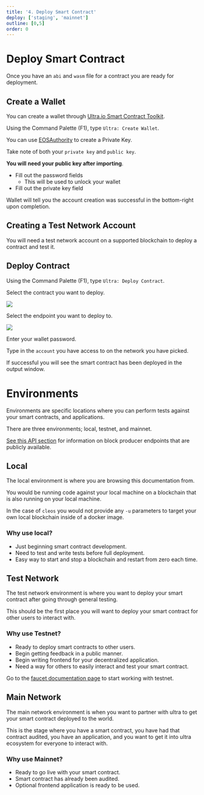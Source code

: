 ```yaml
---
title: '4. Deploy Smart Contract'
deploy: ['staging', 'mainnet']
outline: [0,5]
order: 0
---
```


# Deploy Smart Contract

Once you have an `abi` and `wasm` file for a contract you are ready for deployment.

## Create a Wallet

You can create a wallet through [Ultra.io Smart Contract Toolkit](https://marketplace.visualstudio.com/items?itemName=ultraio.ultra-cpp).

Using the Command Palette (F1), type `Ultra: Create Wallet`.

You can use [EOSAuthority](https://eosauthority.com/generate_eos_private_key) to create a Private Key.

Take note of both your `private key` and `public key`.

**You will need your public key after importing**.

- Fill out the password fields
  - This will be used to unlock your wallet
- Fill out the private key field

Wallet will tell you the account creation was successful in the bottom-right upon completion.


## Creating a Test Network Account

You will need a test network account on a supported blockchain to deploy a contract and test it.

<Tabs :titles="['Local-Environment', 'Ultra-Testnet', 'Ultra-Mainnet']">
    <!-- Do Not Space Out Elements, It Will Break -->
    <template #Local-Environment>
        <b>Local Environment</b>
        <span>1. Generate new key using Smart Contract toolkit or <a href="../../tools/protocol/cleos.html#create-a-key-pair">cleos</a></span>
        <span>2. Start ultratest in detached mode using <a href="../../guides/Docker/docker-image-usage.html">development docker image</a></span>
        <span><tt>ultratest -Dsn</tt></span>
        <span>3. Create new account</span>
        <span><tt>ultra.eosio test YOUR_PUBLIC_KEY --transfer --gift-ram-kbytes 1024000 -p ultra.eosio</tt></span>
        <span>4. Deploy your contract using instructions below</span>
    </template>
    <template #Ultra-Testnet>
        <b>Ultra Testnet</b>
        <span>1. Use ultra <a href="https://faucet.testnet.app.ultra.io/">faucet</a> to create a non-eba account and receive tokens. Use the key from the step of creating a wallet</span>
        <span>2. Open VSCode and Command Palette (F1) and type <em>Ultra: Create Transaction</em></span>
        <span>3. Select Ultra Testnet</span>
        <span>4. Enter Wallet Password</span>
        <span>5. Lookup eosio and select action <em>buyrambytes</em></span>
        <span>6. Look at your .wasm file properties to determine the RAM you need. Buy extra for storing table data. You will want to lookup the total amount of bytes your .wasm file has. For small contracts 65356 bytes should be sufficient</span>
        <span>7. Fill out the form, and buy some RAM. payer and receiver should be the same.</span>
        <span>8. Ensure that the transaction is successful</span>
    </template>
    <template #Ultra-Mainnet>
        <b>Ultra Mainnet</b>
        <span>1. Create an eba account with ultra <a href="https://ultra.io/">desktop client</a></span>
        <span>2. Download ultra wallet <a href="https://chrome.google.com/webstore/detail/ultra-wallet/kjjebdkfeagdoogagbhepmbimaphnfln">extension</a></span>
        <span>4. Use ultra <a href="https://toolkit.ultra.io/contract?actions=newnonebact,buyrambytes">toolkit</a> to create a non-eba account and buy ram. Log in with your eba account credentials created in the first step</span>
    </template>
</Tabs>

## Deploy Contract

Using the Command Palette (F1), type `Ultra: Deploy Contract`.

Select the contract you want to deploy.

![](https://i.imgur.com/58DlWY2.png)

Select the endpoint you want to deploy to.

![](https://i.imgur.com/YCiLvTD.png)

Enter your wallet password.

Type in the `account` you have access to on the network you have picked.

If successful you will see the smart contract has been deployed in the output window.

# Environments

Environments are specific locations where you can perform tests against your smart contracts, and applications.

There are three environments; local, testnet, and mainnet.

[See this API section](../../api/index.md) for information on block producer endpoints that are publicly available.

## Local

The local environment is where you are browsing this documentation from.

You would be running code against your local machine on a blockchain that is also running on your local machine.

In the case of `cleos` you would not provide any `-u` parameters to target your own local blockchain inside of a docker image.

### Why use local?

* Just beginning smart contract development.
* Need to test and write tests before full deployment.
* Easy way to start and stop a blockchain and restart from zero each time.

## Test Network

The test network environment is where you want to deploy your smart contract after going through general testing.

This should be the first place you will want to deploy your smart contract for other users to interact with.

### Why use Testnet?

* Ready to deploy smart contracts to other users.
* Begin getting feedback in a public manner.
* Begin writing frontend for your decentralized application.
* Need a way for others to easily interact and test your smart contract.

Go to the [faucet documentation page](../Ultra%20Specific/faucet.md) to start working with testnet.

## Main Network

The main network environment is when you want to partner with ultra to get your smart contract deployed to the world.

This is the stage where you have a smart contract, you have had that contract audited, you have an application, and you want to get it into ultra ecosystem for everyone to interact with.

### Why use Mainnet?

* Ready to go live with your smart contract.
* Smart contract has already been audited.
* Optional frontend application is ready to be used.
